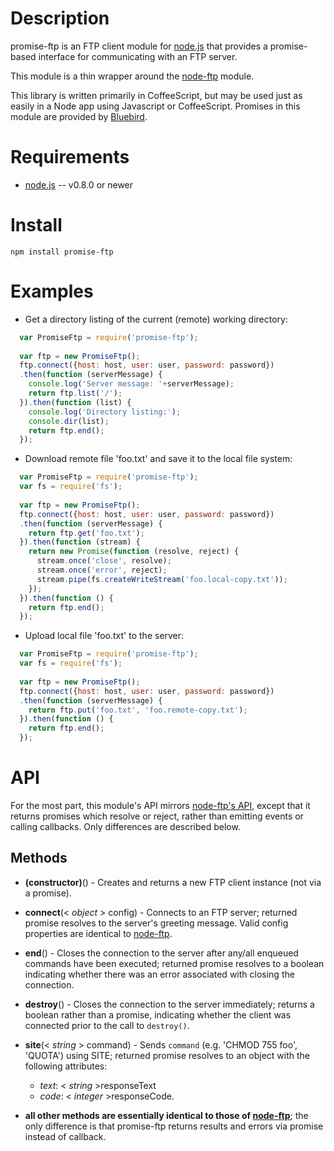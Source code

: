 Description
===========

promise-ftp is an FTP client module for [node.js](http://nodejs.org/) that provides a promise-based interface for
communicating with an FTP server.

This module is a thin wrapper around the [node-ftp](https://github.com/mscdex/node-ftp/blob/master/README.md) module.

This library is written primarily in CoffeeScript, but may be used just as easily in a Node app using Javascript or
CoffeeScript.  Promises in this module are provided by [Bluebird](https://github.com/petkaantonov/bluebird).


Requirements
============

* [node.js](http://nodejs.org/) -- v0.8.0 or newer


Install
=======

    npm install promise-ftp


Examples
========

* Get a directory listing of the current (remote) working directory:

```javascript
  var PromiseFtp = require('promise-ftp');
  
  var ftp = new PromiseFtp();
  ftp.connect({host: host, user: user, password: password})
  .then(function (serverMessage) {
    console.log('Server message: '+serverMessage);
    return ftp.list('/');
  }).then(function (list) {
    console.log('Directory listing:');
    console.dir(list);
    return ftp.end();
  });
```

* Download remote file 'foo.txt' and save it to the local file system:

```javascript
  var PromiseFtp = require('promise-ftp');
  var fs = require('fs');
  
  var ftp = new PromiseFtp();
  ftp.connect({host: host, user: user, password: password})
  .then(function (serverMessage) {
    return ftp.get('foo.txt');
  }).then(function (stream) {
    return new Promise(function (resolve, reject) {
      stream.once('close', resolve);
      stream.once('error', reject);
      stream.pipe(fs.createWriteStream('foo.local-copy.txt'));
    });
  }).then(function () {
    return ftp.end();
  });
```

* Upload local file 'foo.txt' to the server:

```javascript
  var PromiseFtp = require('promise-ftp');
  var fs = require('fs');
  
  var ftp = new PromiseFtp();
  ftp.connect({host: host, user: user, password: password})
  .then(function (serverMessage) {
    return ftp.put('foo.txt', 'foo.remote-copy.txt');
  }).then(function () {
    return ftp.end();
  });
```


API
===

For the most part, this module's API mirrors [node-ftp's API](https://github.com/mscdex/node-ftp#api), except that it
returns promises which resolve or reject, rather than emitting events or calling callbacks.  Only differences are
described below.


Methods
-------

* **(constructor)**() - Creates and returns a new FTP client instance (not via a promise).

* **connect**(< _object_ > config) - Connects to an FTP server; returned promise resolves to the server's greeting
message. Valid config properties are identical to [node-ftp](https://github.com/mscdex/node-ftp#methods).

* **end**() - Closes the connection to the server after any/all enqueued commands have been executed; returned promise
resolves to a boolean indicating whether there was an error associated with closing the connection.

* **destroy**() - Closes the connection to the server immediately; returns a boolean rather than a promise, indicating
whether the client was connected prior to the call to `destroy()`.

* **site**(< _string_ > command) - Sends `command` (e.g. 'CHMOD 755 foo', 'QUOTA') using SITE; returned promise resolves
to an object with the following attributes:
  * _text_: < _string_ >responseText
  * _code_: < _integer_ >responseCode.

* **all other methods are essentially identical to those of [node-ftp](https://github.com/mscdex/node-ftp#api)**; the
only difference is that promise-ftp returns results and errors via promise instead of callback.
